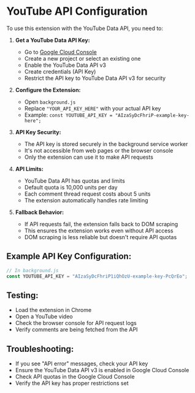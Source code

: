 # YouTube API Configuration

To use this extension with the YouTube Data API, you need to:

1. **Get a YouTube Data API Key:**
   - Go to [Google Cloud Console](https://console.cloud.google.com/)
   - Create a new project or select an existing one
   - Enable the YouTube Data API v3
   - Create credentials (API Key)
   - Restrict the API key to YouTube Data API v3 for security

2. **Configure the Extension:**
   - Open `background.js`
   - Replace `"YOUR_API_KEY_HERE"` with your actual API key
   - Example: `const YOUTUBE_API_KEY = "AIzaSyDcFhriP-example-key-here";`

3. **API Key Security:**
   - The API key is stored securely in the background service worker
   - It's not accessible from web pages or the browser console
   - Only the extension can use it to make API requests

4. **API Limits:**
   - YouTube Data API has quotas and limits
   - Default quota is 10,000 units per day
   - Each comment thread request costs about 5 units
   - The extension automatically handles rate limiting

5. **Fallback Behavior:**
   - If API requests fail, the extension falls back to DOM scraping
   - This ensures the extension works even without API access
   - DOM scraping is less reliable but doesn't require API quotas

## Example API Key Configuration:

```javascript
// In background.js
const YOUTUBE_API_KEY = "AIzaSyDcFhriP1iQhOzU-example-key-PcQrEo";
```

## Testing:
- Load the extension in Chrome
- Open a YouTube video
- Check the browser console for API request logs
- Verify comments are being fetched from the API

## Troubleshooting:
- If you see "API error" messages, check your API key
- Ensure the YouTube Data API v3 is enabled in Google Cloud Console
- Check API quotas in the Google Cloud Console
- Verify the API key has proper restrictions set
